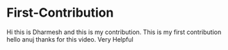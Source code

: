 # First-Contribution
Hi this is Dharmesh and this is my contribution.
This is my first contribution
hello anuj thanks for this video. Very Helpful
